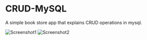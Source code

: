 # CRUD-MySQL
A simple book store app that explains CRUD operations in mysql.

<img src="" alt="Screenshot1" />

<img src="" alt="Screenshot2" />
